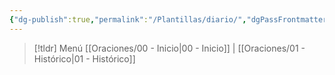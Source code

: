 ```yaml
---
{"dg-publish":true,"permalink":"/Plantillas/diario/","dgPassFrontmatter":true,"created":"2024-06-03T05:28:50.668-06:00","updated":"2025-02-19T10:33:09.749-06:00"}
---
```


> [!tldr] Menú 
> [[Oraciones/00 - Inicio\|00 - Inicio]] | [[Oraciones/01 - Histórico\|01 - Histórico]]
